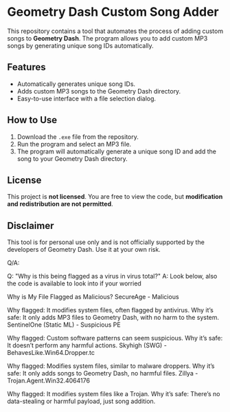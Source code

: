 # Geometry Dash Custom Song Adder

This repository contains a tool that automates the process of adding custom songs to **Geometry Dash**. The program allows you to add custom MP3 songs by generating unique song IDs automatically.

## Features
- Automatically generates unique song IDs.
- Adds custom MP3 songs to the Geometry Dash directory.
- Easy-to-use interface with a file selection dialog.

## How to Use
1. Download the `.exe` file from the repository.
2. Run the program and select an MP3 file.
3. The program will automatically generate a unique song ID and add the song to your Geometry Dash directory.

## License
This project is **not licensed**. You are free to view the code, but **modification and redistribution are not permitted**.

## Disclaimer
This tool is for personal use only and is not officially supported by the developers of Geometry Dash. Use it at your own risk.

Q/A:

Q: "Why is this being flagged as a virus in virus total?"
A: Look below, also the code is available to look into if your worried

Why is My File Flagged as Malicious?
SecureAge - Malicious

Why flagged: It modifies system files, often flagged by antivirus.
Why it’s safe: It only adds MP3 files to Geometry Dash, with no harm to the system.
SentinelOne (Static ML) - Suspicious PE

Why flagged: Custom software patterns can seem suspicious.
Why it’s safe: It doesn’t perform any harmful actions.
Skyhigh (SWG) - BehavesLike.Win64.Dropper.tc

Why flagged: Modifies system files, similar to malware droppers.
Why it’s safe: It only adds songs to Geometry Dash, no harmful files.
Zillya - Trojan.Agent.Win32.4064176

Why flagged: It modifies system files like a Trojan.
Why it’s safe: There’s no data-stealing or harmful payload, just song addition.

